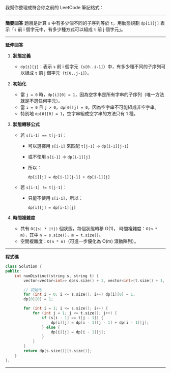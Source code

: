 我幫你整理成符合你之前的 LeetCode 筆記格式：

---

**簡要回答**
題目是計算 `s` 中有多少個不同的子序列等於 `t`，用動態規劃 `dp[i][j]` 表示「`s` 前 i 個字元中，有多少種方式可以組成 `t` 前 j 個字元」。

---

**延伸回答**

1. **狀態定義**

   * `dp[i][j]`：表示 `s` 前 i 個字元（`s[0..i-1]`）中，有多少種不同的子序列可以組成 `t` 前 j 個字元（`t[0..j-1]`）。

2. **初始化**

   * 當 `j = 0` 時，`dp[i][0] = 1`，因為空字串是所有字串的子序列（唯一方法就是不選任何字元）。
   * 當 `i = 0` 且 `j > 0`，`dp[0][j] = 0`，因為空字串不可能組成非空字串。
   * 特別地 `dp[0][0] = 1`，空字串組成空字串的方法只有 1 種。

3. **狀態轉移公式**

   * 若 `s[i-1] == t[j-1]`：

     * 可以選擇用 `s[i-1]` 來匹配 `t[j-1]` → `dp[i-1][j-1]`
     * 或不使用 `s[i-1]` → `dp[i-1][j]`
     * 所以：

       ```
       dp[i][j] = dp[i-1][j-1] + dp[i-1][j]
       ```
   * 若 `s[i-1] != t[j-1]`：

     * 只能不使用 `s[i-1]`，所以：

       ```
       dp[i][j] = dp[i-1][j]
       ```

4. **時間複雜度**

   * 共有 `O(|s| * |t|)` 個狀態，每個狀態轉移 O(1)，
     時間複雜度：`O(n * m)`，其中 `n = s.size()`，`m = t.size()`。
   * 空間複雜度：`O(n * m)`（可進一步優化為 O(m) 滾動陣列）。

---

**程式碼**

```cpp
class Solution {
public:
    int numDistinct(string s, string t) {
        vector<vector<int>> dp(s.size() + 1, vector<int>(t.size() + 1, 0));

        // 初始化
        for (int i = 0; i <= s.size(); i++) dp[i][0] = 1;
        dp[0][0] = 1;

        for (int i = 1; i <= s.size(); i++) {
            for (int j = 1; j <= t.size(); j++) {
                if (s[i - 1] == t[j - 1]) {
                    dp[i][j] = dp[i - 1][j - 1] + dp[i - 1][j];
                } else {
                    dp[i][j] = dp[i - 1][j];
                }
            }
        }
        return dp[s.size()][t.size()];
    }
};
```

---


